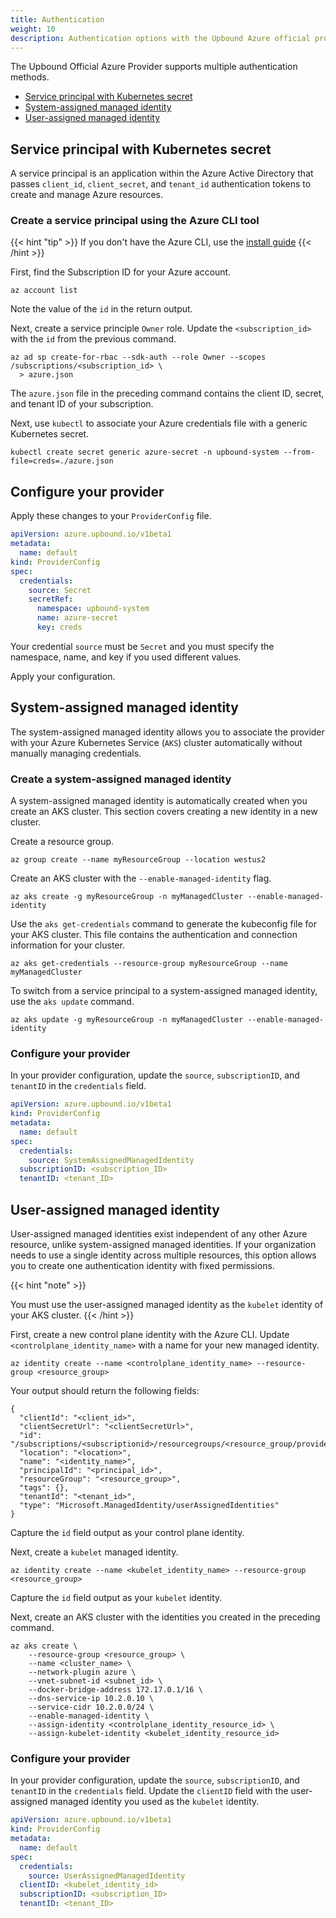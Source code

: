 ```yaml
---
title: Authentication 
weight: 10
description: Authentication options with the Upbound Azure official provider
---
```


The Upbound Official Azure Provider supports multiple authentication methods.

* [Service principal with Kubernetes secret](https://learn.microsoft.com/en-us/azure/active-directory/develop/app-objects-and-service-principals?tabs=browser#service-principal-object)
* [System-assigned managed identity](https://learn.microsoft.com/en-us/azure/aks/use-managed-identity#enable-managed-identities-on-an-existing-aks-cluster)
* [User-assigned managed identity](https://learn.microsoft.com/en-us/azure/aks/use-managed-identity#bring-your-own-managed-identity)

## Service principal with Kubernetes secret

A service principal is an application within the Azure Active Directory that
passes `client_id`, `client_secret`, and `tenant_id` authentication
tokens to create and manage Azure resources. 

### Create a service principal using the Azure CLI tool

{{< hint "tip" >}}
If you don't have the Azure CLI, use the [install guide](https://learn.microsoft.com/en-us/cli/azure/install-azure-cli)
{{< /hint >}}

First, find the Subscription ID for your Azure account.

```shell
az account list
```

Note the value of the `id` in the return output. 

Next, create a service principle `Owner` role. Update the `<subscription_id>`
with the `id` from the previous command.

```shell
az ad sp create-for-rbac --sdk-auth --role Owner --scopes /subscriptions/<subscription_id> \
  > azure.json
```

The `azure.json` file in the preceding command contains the client ID, secret, and
tenant ID of your subscription.


Next, use `kubectl` to associate your Azure credentials file with a generic
Kubernetes secret.

```shell
kubectl create secret generic azure-secret -n upbound-system --from-file=creds=./azure.json
```

## Configure your provider

Apply these changes to your `ProviderConfig` file. 

```yaml {label="secretPC", copy-lines="5-11"}
apiVersion: azure.upbound.io/v1beta1
metadata:
  name: default
kind: ProviderConfig
spec:
  credentials:
    source: Secret
    secretRef:
      namespace: upbound-system
      name: azure-secret
      key: creds
```

Your credential `source` must be `Secret` and you must specify the namespace,
name, and key if you used different values.

Apply your configuration.

## System-assigned managed identity

The system-assigned managed identity allows you to associate the provider with
your
Azure Kubernetes Service (`AKS`) cluster automatically without manually
managing credentials.

### Create a system-assigned managed identity

A system-assigned managed identity is automatically created when you create
an AKS cluster. This section covers creating a new identity in a new cluster.

Create a resource group.

```shell
az group create --name myResourceGroup --location westus2
```

Create an AKS cluster with the `--enable-managed-identity` flag.

```shell
az aks create -g myResourceGroup -n myManagedCluster --enable-managed-identity
```

Use the `aks get-credentials` command to generate the kubeconfig file
for your AKS cluster. This file contains the authentication and connection
information for your cluster.

```shell
az aks get-credentials --resource-group myResourceGroup --name myManagedCluster
```

To switch from a service principal to a system-assigned managed identity,
use the `aks update` command.

```shell
az aks update -g myResourceGroup -n myManagedCluster --enable-managed-identity
```

### Configure your provider

In your provider configuration, update the `source`, `subscriptionID`, and
`tenantID` in the `credentials` field. 

```yaml {label="sysPC", copy-lines="7-9"}
apiVersion: azure.upbound.io/v1beta1
kind: ProviderConfig
metadata:
  name: default
spec:
  credentials:
    source: SystemAssignedManagedIdentity
  subscriptionID: <subscription_ID>
  tenantID: <tenant_ID>
```

## User-assigned managed identity

User-assigned managed identities exist independent of any other Azure
resource, unlike system-assigned managed identities. If your organization
needs to use a single identity across multiple resources, this option allows you to create one authentication identity with fixed permissions.

{{< hint "note" >}}

You must use the user-assigned managed identity as the `kubelet` identity of your
AKS cluster.
{{< /hint >}}

First, create a new control plane identity with the Azure CLI. Update
`<controlplane_identity_name>` with a name for your new managed identity.

```shell
az identity create --name <controlplane_identity_name> --resource-group <resource_group>
```

Your output should return the following fields:

```
{
  "clientId": "<client_id>",
  "clientSecretUrl": "<clientSecretUrl>",
  "id": "/subscriptions/<subscriptionid>/resourcegroups/<resource_group/providers/Microsoft.ManagedIdentity/userAssignedIdentities/<controlplane_identity_name>", 
  "location": "<location>",
  "name": "<identity_name>",
  "principalId": "<principal_id>",
  "resourceGroup": "<resource_group>",                       
  "tags": {},
  "tenantId": "<tenant_id>",
  "type": "Microsoft.ManagedIdentity/userAssignedIdentities"
}
```

Capture the `id` field output as your control plane identity.

Next, create a `kubelet` managed identity.

```shell
az identity create --name <kubelet_identity_name> --resource-group <resource_group>
```

Capture the `id` field output as your `kubelet` identity.

Next, create an AKS cluster with the identities you created in the preceding
command.

```shell
az aks create \
    --resource-group <resource_group> \
    --name <cluster_name> \
    --network-plugin azure \
    --vnet-subnet-id <subnet_id> \
    --docker-bridge-address 172.17.0.1/16 \
    --dns-service-ip 10.2.0.10 \
    --service-cidr 10.2.0.0/24 \
    --enable-managed-identity \
    --assign-identity <controlplane_identity_resource_id> \ 
    --assign-kubelet-identity <kubelet_identity_resource_id>
```

### Configure your provider

In your provider configuration, update the `source`, `subscriptionID`, and
`tenantID` in the `credentials` field. Update the `clientID` field with the
user-assigned managed identity you used as the `kubelet` identity.

```yaml {label="userPC", copy-lines="7-10"}
apiVersion: azure.upbound.io/v1beta1
kind: ProviderConfig
metadata:
  name: default
spec:
  credentials:
    source: UserAssignedManagedIdentity
  clientID: <kubelet_identity_id>
  subscriptionID: <subscription_ID>
  tenantID: <tenant_ID>
```
